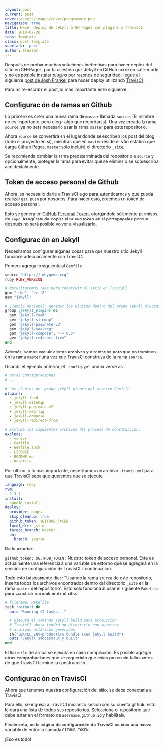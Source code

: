 ```yaml
---
layout: post
current: post
cover: assets/images/cover/programmer.png
navigation: true
title: Hacer deploy de Jekyll a GH Pages con plugins y TravisCI
date: 2018-07-28
tags: Template
class: post-template
subclass: 'post'
author: eleazar
---
```


Después de probar muchas soluciones inefectivas para hacer deploy del sitio en GH-Pages, por la cuestión que Jekyll en GitHub corre en safe-mode y no es posible instalar _plugins_ por razones de seguridad, llegué al siguiente [post de Josh Frankel](http://joshfrankel.me/blog/deploying-a-jekyll-blog-to-github-pages-with-custom-plugins-and-travisci/) para hacer deploy utilizando [TravisCI](http://travis-ci.org/).

Para no re-escribir el post, lo más importante es lo siguiente:

## Configuración de ramas en Github

Lo primero es crear una nueva rama de `master` llamada `source`. (El nombre no es importante, pero elegir algo que recordarás). Una vez creada la rama `source`, ya no será necesario usar la rama `master` para este repositorio.

Ahora `source` se convertirá en el lugar donde se escriben los post del blog (todo el proyecto en sí), mientras que en `master` reside el sitio estático que carga Github Pages, `master` solo incluirá el directorio `_site`.

Se recomienda cambiar la rama predeterminada del repositorio a `source` y opcionalmente, proteger la rama para evitar que se elimine o se sobrescriba accidentalmente.

## Token de acceso personal de Github

Ahora, es necesario darle a TravisCI algo para autenticarnos y que pueda realizar `git push` por nosotros. Para hacer esto, creemos un token de acceso personal.

Esto se genera en [GitHub Personal Token](https://github.com/settings/tokens/new), otorgándole sólamente permisos de `repo`. Asegúrate de copiar el nuevo token en el portapapeles porque después no será posible volver a visualizarlo.

## Configuración en Jekyll

Necesitamos configurar algunas cosas para que nuestro sitio Jekyll funcione adecuadamente con TravisCI.

Primero agrega lo siguiente al `Gemfile`.

```ruby
source "https://rubygems.org"
ruby RUBY_VERSION

# Necesitaremos rake para construir el sitio en TravisCI
gem "rake", "~> 12"
gem "jekyll"

# Ejemplo Opcional: Agregar los plugins dentro del grupo jekyll_plugins
group :jekyll_plugins do
  gem "jekyll-feed"
  gem "jekyll-sitemap"
  gem "jekyll-paginate-v2"
  gem "jekyll-seo-tag"
  gem "jekyll-compose", "~> 0.5"
  gem "jekyll-redirect-from"
end
```

Además, vamos excluir ciertos archivos y directorios para que no terminen en la rama `master` una vez que TravisCI construya de la rama `source`.

Usando el ejemplo anterior, el `_config.yml` podría verse así:

```yaml
# otras configuraciones
# ...

# Los plugins del grupo jekyll_plugin del archivo Gemfile
plugins:
  - jekyll-feed
  - jekyll-sitemap
  - jekyll-paginate-v2
  - jekyll-seo-tag
  - jekyll-compose
  - jekyll-redirect-from

# Exclude los siguientes archivos del proceso de construcción.
exclude:
  - vendor
  - Gemfile
  - Gemfile.lock
  - LICENSE
  - README.md
  - Rakefile
```

Por último, y lo más importante, necesitamos un archivo `.travis.yml` para que TravisCI sepa que queremos que se ejecute.

```yaml
language: ruby
rvm:
- 2.3.1
install:
- bundle install
deploy:
  provider: pages
  skip_cleanup: true
  github_token: $GITHUB_TOKEN
  local_dir: _site
  target_branch: master
  on:
    branch: source
```

De lo anterior:

`github_token: $GITHUB_TOKEN` : Nuestro token de acceso personal. Esta es actualmente una referencia a una variable de entorno que se agregará en la sección de configuración de TravisCI a continuación.

Todo esto básicamente dice: "Usando la rama `source` de este repositorio, inserte todos los archivos encontrados dentro del directorio `_site` en la rama `master` del repositorio". Esto solo funciona al usar el siguiente `Rakefile` para construir manualmente el sitio.

```ruby
# filename: Rakefile
task :default do
  puts "Running CI tasks..."

  # Ejecuta el comando jekyll build para producción
  # TravisCI ahora tendrá un directorio con nuestros
  # archivos estáticos generados.
  sh("JEKYLL_ENV=production bundle exec jekyll build")
  puts "Jekyll successfully built"
end
```

El `Rakefile` de arriba se ejecuta en cada compilación. Es posible agregar otras comprobaciones que se requerirán que estas pasen sin fallas antes de que TravisCI terminé la construcción.

## Configuración en TravisCI

Ahora que tenemos nuestra configuración del sitio, se debe conectarla a TravisCI.

Para ello, se ingresa a TravisCI iniciando sesión con su cuenta github. Esto le dará una lista de todos sus repositorios. Selecciona el repositorio que debe estar en el formato de `username.github.io` y habilítalo.

Finalmente, en la página de configuración de TravisCI se crea una nueva variable de entorno llamada `GITHUB_TOKEN`.

¡Eso es todo!
